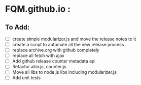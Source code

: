 # FQM.github.io :

## To Add:
- [ ] create simple modularizer.js and move the release notes to it
- [ ] create a script to automate all the new release process
- [ ] replace archive.org with github completely
- [ ] replace all fetch with ajax
- [ ] Add github release counter metadata api
- [ ] Refactor allin.js, counter.js
- [ ] Move all libs to node.js libs including modularizer.js
- [ ] Add unit tests
